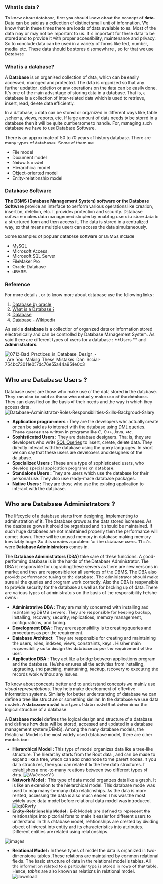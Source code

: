 ### What is data ?

To know about database, first you should know about the concept of **data**. Data can be said as a collection of distinct small unit of information. We know that in these times there are loads of data available to us. Most of the data may or may not be important to us. It is important for these data to be stored and to provide it with proper accessibility, maintenance and privacy. So to conclude data can be used in a variety of forms like text, number, media, etc. These data should be stores d somewhere , so for that we use Database

### What is a database?

A **Database**  is an organized collection of data, which can be easily accessed, managed and protected. The data is organized so that any further updation, deletion or any operations on the data can be easily done. It's one of the main advantage of storing data in a database.  That is, a database is a collection of inter-related data which is used to retrieve, insert, read, delete data efficiently.

In a database, a data can be stored or organized in different ways like, table ,schema, views, reports, etc. If large amount of data needs to be stored in a database then it will be quite cumbersome to handle. For, managing such database we have to use Database Software.

There is an approximate of 50 to 70 years of history database. There are many types of databases. Some of them are

- File model
- Document model
- Network model
- Hierarchical model
- Object-oriented model
- Entity-relationship model

### Database Software

**The DBMS (Database Management System) software or the Database Software** provide an interface to perform various operations like creation, insertion, deletion, etc. It provides protection and security. Database software makes data management simpler by enabling users to store data in a structured form and then access it. The data is stored in a centralized way, so that means multiple users can access the data simultaneously.

Some examples of popular database software or DBMSs include

- MySQL
- Microsoft Access,
- Microsoft SQL Server
- FileMaker Pro
- Oracle Database
- dBASE.

### Reference

For more details , or to know more about database use the following links :

1. [Database by oracle](https://www.oracle.com/in/database/what-is-database/#:~:text=A%20database%20is%20an%20organized,database%20management%20system%20(DBMS).)
2. [What is a Database ? ](https://www.techtarget.com/searchdatamanagement/definition/database)
3. [Database](https://intellipaat.com/blog/what-is-database/)
4. [Database - Wikipedia](https://en.wikipedia.org/wiki/Database)



As said a **database** is a collection of organized data or information stored electronically and can be controlled by Database Management System. As said there are different types of users for a database : **Users ** and **Administrators**.

![0712-Bad_Practices_in_Database_Design_-_Are_You_Making_These_Mistakes_Dan_Social-754bc73011e057dc76e55a44a954e0c3](https://user-images.githubusercontent.com/91843271/194546333-dc0d74c0-dbf7-4720-8f68-af13eff39de8.png)

## Who are Database Users ?

Database users are those who make use of the data stored in the database. They can also be said as those who actually make use of the database. They can classified on the basis of their needs and the way in which they access data.
![Database-Administrator-Roles-Responsibilities-Skills-Backgroud-Salary](https://user-images.githubusercontent.com/91843271/194546456-77de07a9-2da8-4e4c-8663-796211d837e4.jpg)

- **Application programmers :**
  They are the developers who actually create or can be said as to interact with the database using [DML queries](https://www.javatpoint.com/dml-commands-in-sql). These queries are written in programs like C, C++,Java, etc.
- **Sophisticated Users :**
  They are database designers. That is, they are developers who write [SQL Queries](https://www.w3schools.com/sql/default.asp) to insert, create, delete data. They directly interact with the database using the query languages. In short we can say that these users are developers and designers of the database.
- **Specialized Users :**
  These are a type of sophisticated users, who develop special application programs on database.
- **Standalone Users :**
  They are users which use the database for their personal use. They also use ready-made database packages.
- **Native Users :**
  They are those who use the existing application to interact with the database.

## Who are Database Administrators ?

The lifecycle of a database starts from designing, implementing to administration of it. The database grows as the data stored increases. As the database grows it should be organized and it should be maintained. If such huge databases are not maintained properly then the performance will comes down. There will be unused memory in database making memory inevitably huge. So this creates a problem for the database users. That's were **Database Administrators** comes in.

The **Database Administrators (DBA)** take care of these functions. A good-performing database is in the hands of the Database Administrator. The DBA  is responsible for upgrading these servers as there are new versions in market and they are responsible for all services of the DBMS. The DBA also provide performance tuning to the database. The administrator should make sure all the  queries and program work correctly. Also the DBA is responsible to provide security for the database as well as for backing up of data. There are various types of administrators on the basis of the responsibility he/she owns :

- **Administrative DBA :** They are mainly concerned with installing and maintaining DBMS servers. They are responsible for keeping backup, installing, recovery, security, replications, memory management, configurations, and tuning.
- **Development DBA :**  They are responsibility is to creating queries and procedures as per the requirement.
- **Database Architect :** They are responsible for creating and maintaining the users, roles, indexes, views, constraints, keys . His/her main responsibility us to design the database  as per the requirement of the user.
- **Application DBA :** They act like a bridge between applications program and the database. He/she ensures all the activities from installing, upgrading, and patching, maintaining, backup, recovery to executing the records work without any issues.


To know about concepts better and to understand concepts we mainly use _visual representations_. They help make development of effective information systems. Similarly for better understanding of database we can define a tree like structure or something similar. In the database we use data models. A **database model** is a type of data model that determines the logical structure of a database.

A **Database model** defines the logical design and structure of a database and defines how data will be stored, accessed and updated in a database management system(DBMS). Among the many database models, the Relational Model is the most widely used database model, there are other models too:

- **Hierarchical Model :** This type of model organizes data  like a tree-like structure. The hierarchy starts from the Root data , and can be made to expand like a tree, which can add child node to the parent nodes. If you data structures, then you can relate it to the tree data structures. It establishes a one-to-many relations between two different types of data.
  ![WyCdooxY3](https://user-images.githubusercontent.com/91843271/194544887-d4eed35c-d681-46bc-a41e-343ecdff0f7c.png)
- **Network Model :** This type of data model organizes data like a graph. It is like an extension to the hierarchical model. This database model was used to map many-to-many data relationships. As the data is more related, accessing the data is also much easier.
  This was the most widely used data model before  relational data model was introduced.
  ![lqt8Rvrfy](https://user-images.githubusercontent.com/91843271/194544863-f5343d3e-31d9-4b0c-b58b-10288ba86bbe.png)
- **Entity-Relationship Model :** E-R Models are defined to represent the relationships into pictorial form to make it easier for different users to understand.
  In this database model, relationships are created by dividing object of interest into entity and its characteristics into attributes. Different entities are related using relationships.

![images](https://user-images.githubusercontent.com/91843271/194545305-f72ebbe3-588e-41ba-ab24-a26c2ddf61bc.jpg)

- **Relational Model :** In these types of model the data is organized in two-dimensional tables  .These relations are maintained by common relational fields. The basic structure of data in the relational model is tables. All the information related to a particular type is stored in rows of that table. Hence, _tables_ are also known as relations in relational model.
  ![download](https://user-images.githubusercontent.com/91843271/194545439-339a21e0-895d-4c78-85c9-1f807042abb8.png)
